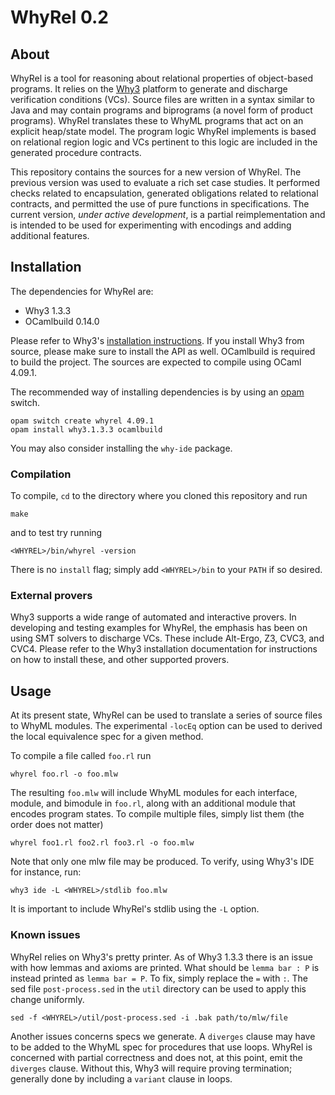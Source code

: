 # WhyRel 0.2

## About

WhyRel is a tool for reasoning about relational properties of object-based
programs.  It relies on the [Why3](http://why3.lri.fr) platform to generate and
discharge verification conditions (VCs).  Source files are written in a syntax
similar to Java and may contain programs and biprograms (a novel form of product
programs).  WhyRel translates these to WhyML programs that act on an explicit
heap/state model.  The program logic WhyRel implements is based on relational
region logic and VCs pertinent to this logic are included in the generated
procedure contracts.

This repository contains the sources for a new version of WhyRel.  The previous
version was used to evaluate a rich set case studies.  It performed checks
related to encapsulation, generated obligations related to relational contracts,
and permitted the use of pure functions in specifications.  The current version,
_under active development_, is a partial reimplementation and is intended to be
used for experimenting with encodings and adding additional features.


## Installation

The dependencies for WhyRel are:

-  Why3 1.3.3
- OCamlbuild 0.14.0 

Please refer to Why3's [installation instructions](http://why3.lri.fr/doc/install.html#installing-why3).
If you install Why3 from source, please make sure to install the API as well.
OCamlbuild is required to build the project.  The sources are expected to
compile using OCaml 4.09.1.

The recommended way of installing dependencies is by using an [opam](https://opam.ocaml.org) switch.

```
opam switch create whyrel 4.09.1
opam install why3.1.3.3 ocamlbuild
```

You may also consider installing the `why-ide` package.

### Compilation

To compile, `cd` to the directory where you cloned this repository and run

```
make
```

and to test try running

```
<WHYREL>/bin/whyrel -version
```

There is no `install` flag; simply add `<WHYREL>/bin` to your `PATH` if so desired.

### External provers

Why3 supports a wide range of automated and interactive provers.  In developing
and testing examples for WhyRel, the emphasis has been on using SMT solvers to
discharge VCs.  These include Alt-Ergo, Z3, CVC3, and CVC4.  Please refer to the
Why3 installation documentation for instructions on how to install these, and
other supported provers.


## Usage

At its present state, WhyRel can be used to translate a series of source files
to WhyML modules.  The experimental `-locEq` option can be used to derived the
local equivalence spec for a given method.

To compile a file called `foo.rl` run

```
whyrel foo.rl -o foo.mlw
```

The resulting `foo.mlw` will include WhyML modules for each interface, module,
and bimodule in `foo.rl`, along with an additional module that encodes program
states.  To compile multiple files, simply list them (the order does not matter)

```
whyrel foo1.rl foo2.rl foo3.rl -o foo.mlw
```

Note that only one mlw file may be produced. To verify, using Why3's IDE for
instance, run:

```
why3 ide -L <WHYREL>/stdlib foo.mlw
```

It is important to include WhyRel's stdlib using the `-L` option.


### Known issues

WhyRel relies on Why3's pretty printer.  As of Why3 1.3.3 there is an issue with
how lemmas and axioms are printed.  What should be `lemma bar : P` is instead
printed as `lemma bar = P`.  To fix, simply replace the `=` with `:`.  The sed
file `post-process.sed` in the `util` directory can be used to apply this change
uniformly.

```
sed -f <WHYREL>/util/post-process.sed -i .bak path/to/mlw/file
```

Another issues concerns specs we generate.  A `diverges` clause may have to be
added to the WhyML spec for procedures that use loops.  WhyRel is concerned with
partial correctness and does not, at this point, emit the `diverges` clause.
Without this, Why3 will require proving termination; generally done by including
a `variant` clause in loops.

